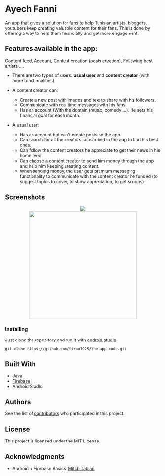 # Ayech Fanni

An app that gives a solution for fans to help Tunisian artists, bloggers, youtubers keep creating valuable content for their fans. This is done by offering a way to help them financially and get more engagement.

## Features available in the app:
Content feed, Account, Content creation (posts creation), Following best artists ....

* There are two types of users: **usual user** and **content creator** (with more functionalities)
* A content creator can:
  - Create a new post with images and text to share with his followers.
  - Communicate with real time messages with his fans.
  - Has an account (With the domain (music, comedy ...). He sets his financial goal for each month. 
  
* A usual user:
  - Has an account but can't create posts on the app.
  - Can search for all the creators subscribed in the app to find his best ones.
  - Can follow the content creators he appreciate to get their news in his home feed.
  - Can choose a content creator to send him money through the app and help him keeping creating content.
  - When sending money, the user gets premium messaging functionality to communicate with the content creator he funded (to suggest topics to cover, to show appreciation, to get scoops)


## Screenshots

<p align="center">
  <img src="https://i.ibb.co/c2x0NgW/Screenshot-2020-05-09-at-18-29-35.png height="350px"/>
  <br/>
  <img src="https://i.ibb.co/gy4ddQ3/Screenshot-2020-05-09-at-18-29-45.png" height="350px"/>
  <br/>
</p>

### Installing

Just clone the repository and run it with [android studio](https://developer.android.com/studio/)

```
git clone https://github.com/firou1925/the-app-code.git
```

## Built With

* Java
* [Firebase](https://firebase.google.com/) 
* Android Studio

## Authors

See the list of [contributors](https://github.com/firou1925/the-app-code/graphs/contributors) who participated in this project.

## License

This project is licensed under the MIT License.

## Acknowledgments

* Android + Firebase Basics: [Mitch Tabian](https://www.youtube.com/channel/UCoNZZLhPuuRteu02rh7bzsw)
